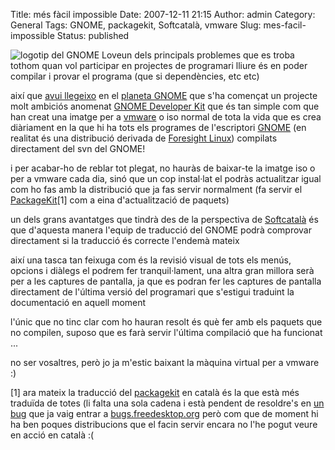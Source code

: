 Title: més fàcil impossible
Date: 2007-12-11 21:15
Author: admin
Category: General
Tags: GNOME, packagekit, Softcatalà, vmware
Slug: mes-facil-impossible
Status: published

<img src="http://gil.badall.net/wp-content/uploads/2007/12/gnomelovelogo.png" data-align="right" alt="logotip del GNOME Love" />un dels principals problemes que es troba tothom quan vol participar en projectes de programari lliure és en poder compilar i provar el programa (que si dependències, etc etc)

així que <a href="http://ken.vandine.org/?p=293" target="_blank" rel="noopener">avui llegeixo</a> en el <a href="http://planet.gnome.org" target="_blank" rel="noopener">planeta GNOME</a> que s'ha començat un projecte molt ambiciós anomenat <a href="http://live.gnome.org/GnomeDeveloperKit" target="_blank" rel="noopener">GNOME Developer Kit</a> que és tan simple com que han creat una imatge per a <a href="http://www.vmware.com" target="_blank" rel="noopener">vmware</a> o iso normal de tota la vida que es crea diàriament en la que hi ha tots els programes de l'escriptori <a href="http://www.gnome.org" target="_blank" rel="noopener">GNOME</a> (en realitat és una distribució derivada de <a href="http://www.foresightlinux.org" target="_blank" rel="noopener">Foresight Linux</a>) compilats directament del svn del GNOME!

i per acabar-ho de reblar tot plegat, no hauràs de baixar-te la imatge iso o per a vmware cada dia, sinó que un cop instal·lat el podràs actualitzar igual com ho fas amb la distribució que ja fas servir normalment (fa servir el <a href="http://live.gnome.org/PackageKit" target="_blank" rel="noopener">PackageKit</a>\[1\] com a eina d'actualització de paquets)

un dels grans avantatges que tindrà des de la perspectiva de <a href="http://www.softcatala.org" target="_blank" rel="noopener">Softcatalà</a> és que d'aquesta manera l'equip de traducció del GNOME podrà comprovar directament si la traducció és correcte l'endemà mateix

així una tasca tan feixuga com és la revisió visual de tots els menús, opcions i diàlegs el podrem fer tranquil·lament, una altra gran millora serà per a les captures de pantalla, ja que es podran fer les captures de pantalla directament de l'última versió del programari que s'estigui traduint la documentació en aquell moment

l'únic que no tinc clar com ho hauran resolt és què fer amb els paquets que no compilen, suposo que es farà servir l'última compilació que ha funcionat ...

no ser vosaltres, però jo ja m'estic baixant la màquina virtual per a vmware :)

\[1\] ara mateix la traducció del <a href="http://l10n.gnome.org/module/gnome-packagekit" target="_blank" rel="noopener">packagekit</a> en català és la que està més traduïda de totes (li falta una sola cadena i està pendent de resoldre's en <a href="https://bugs.freedesktop.org/show_bug.cgi?id=13429" target="_blank" rel="noopener">un bug</a> que ja vaig entrar a <a href="https://bugs.freedesktop.org" target="_blank" rel="noopener">bugs.freedesktop.org</a> però com que de moment hi ha ben poques distribucions que el facin servir encara no l'he pogut veure en acció en català :(
